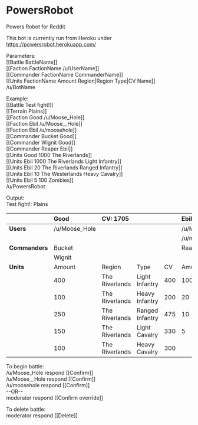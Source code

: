 # PowersRobot
Powers Robot for Reddit

This bot is currently run from Heroku under https://powersrobot.herokuapp.com/


Parameters:  
[[Battle BattleName]]  
[[Faction FactionName /u/UserName]]  
[[Commander FactionName CommanderName]]  
[[Units FactionName Amount Region|Region Type|CV Name]]  
/u/BotName

Example:  
[[Battle Test fight!]]  
[[Terrain Plains]]  
[[Faction Good /u/Moose_Hole]]  
[[Faction Ebil /u/Moose__Hole]]  
[[Faction Ebil /u/moosehole]]  
[[Commander Bucket Good]]  
[[Commander Wignit Good]]  
[[Commander Reaper Ebil]]  
[[Units Good 1000 The Riverlands]]  
[[Units Ebil 1000 The Riverlands Light Infantry]]  
[[Units Ebil 20 The Riverlands Ranged Infantry]]  
[[Units Ebil 10 The Westerlands Heavy Cavalry]]  
[[Units Ebil 5 100 Zombies]]  
/u/PowersRobot

Output:  
Test fight!: Plains

||Good|CV: 1705|||Ebil|CV:1571|||
:---|:---|:---|:---|:---|:---|:---|:---|:---
|**Users**|/u/Moose_Hole||||/u/Moose__Hole||||
||||||/u/moosehole||||
|**Commanders**|Bucket||||Reaper||||
||Wignit||||||||
|**Units**|Amount|Region|Type|CV|Amount|Region|Type|CV|
||400|The Riverlands|Light Infantry|400|1000|The Riverlands|Light Infantry|1000|
||100|The Riverlands|Heavy Infantry|200|20|The Riverlands|Ranged Infantry|38|
||250|The Riverlands|Ranged Infantry|475|10|The Westerlands|Heavy Cavalry|33|
||150|The Riverlands|Light Cavalry|330|5||Zombies|500|
||100|The Riverlands|Heavy Cavalry|300|||||


To begin battle:  
/u/Moose_Hole respond [[Confirm]]  
/u/Moose__Hole respond [[Confirm]]  
/u/moosehole respond [[Confirm]]  
--OR--  
moderator respond [[Confirm override]]  

To delete battle:  
moderator respond [[Delete]]  
